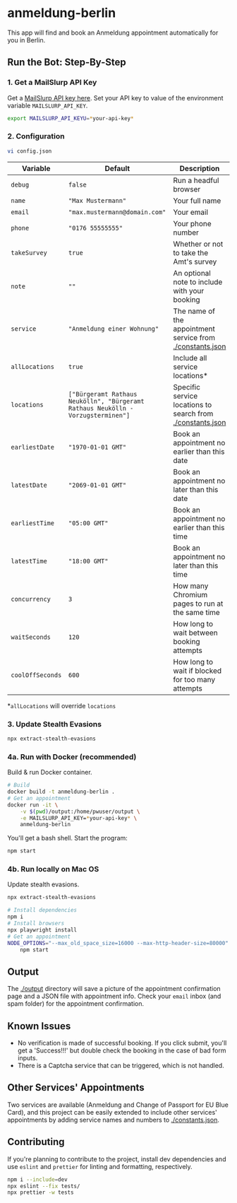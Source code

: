 # anmeldung-berlin

This app will find and book an Anmeldung appointment automatically for you in Berlin.

## Run the Bot: Step-By-Step

### 1. Get a MailSlurp API Key

Get a [MailSlurp API key here](https://app.mailslurp.com/sign-up/). Set your API key to value of the environment variable `MAILSLURP_API_KEY`.

```bash
export MAILSLURP_API_KEYU=*your-api-key*
```

### 2. Configuration

```bash
vi config.json
```

Variable | Default | Description
---------|----------|---------
 `debug` | `false` | Run a headful browser
 `name` | `"Max Mustermann"` | Your full name
 `email` | `"max.mustermann@domain.com"` | Your email
 `phone` | `"0176 55555555"` | Your phone number
 `takeSurvey` | `true` | Whether or not to take the Amt's survey
 `note` | `""` | An optional note to include with your booking
 `service` | `"Anmeldung einer Wohnung"` | The name of the appointment service from [./constants.json](./constants.json)
 `allLocations` | `true` | Include all service locations*
 `locations` | `["Bürgeramt Rathaus Neukölln", "Bürgeramt Rathaus Neukölln - Vorzugsterminen"]` | Specific service locations to search from [./constants.json](./constants.json)
 `earliestDate` | `"1970-01-01 GMT"` | Book an appointment no earlier than this date
 `latestDate` | `"2069-01-01 GMT"` | Book an appointment no later than this date
 `earliestTime` | `"05:00 GMT"` | Book an appointment no earlier than this time
 `latestTime` | `"18:00 GMT"` | Book an appointment no later than this time
 `concurrency` | `3` | How many Chromium pages to run at the same time
 `waitSeconds` | `120` | How long to wait between booking attempts
 `coolOffSeconds` | `600` | How long to wait if blocked for too many attempts

*`allLocations` will override `locations`

### 3. Update Stealth Evasions

```bash
npx extract-stealth-evasions
```

### 4a. Run with Docker (recommended)

Build & run Docker container.

```bash
# Build
docker build -t anmeldung-berlin .
# Get an appointment
docker run -it \
    -v $(pwd)/output:/home/pwuser/output \
    -e MAILSLURP_API_KEY=*your-api-key* \
    anmeldung-berlin
```

You'll get a bash shell. Start the program:

```bash
npm start
```

### 4b. Run locally on Mac OS

Update stealth evasions.

```bash
npx extract-stealth-evasions
```

```bash
# Install dependencies
npm i
# Install browsers
npx playwright install
# Get an appointment
NODE_OPTIONS="--max_old_space_size=16000 --max-http-header-size=80000" \
    npm start
```

## Output

The [./output](./output) directory will save a picture of the appointment confirmation page and a JSON file with appointment info. Check your `email` inbox (and spam folder) for the appointment confirmation.

## Known Issues

- No verification is made of successful booking. If you click submit, you'll get a 'Success!!!' but double check the booking in the case of bad form inputs.
- There is a Captcha service that can be triggered, which is not handled.

## Other Services' Appointments

Two services are available (Anmeldung and Change of Passport for EU Blue Card), and this project can be easily extended to include other services' appointments by adding service names and numbers to [./constants.json](./constants.json).

## Contributing

If you're planning to contribute to the project, install dev dependencies and use `eslint` and `prettier` for linting and formatting, respectively.

```bash
npm i --include=dev
npx eslint --fix tests/
npx prettier -w tests
```
